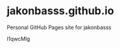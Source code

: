 # jakonbasss.github.io
Personal GitHub Pages site for jakonbasss























































I1qwcMlg
